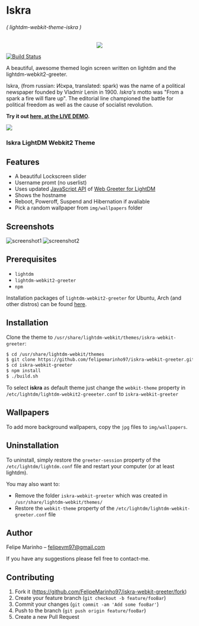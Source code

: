 # Iskra

###### ( lightdm-webkit-theme-iskra )

<p align="center">
  <img src="https://cdn.iconscout.com/icon/free/png-128/fire-flame-tool-light-spark-33937.png">
</p>

[![Build Status](https://travis-ci.org/felipemarinho97/iskra-webkit-greeter.svg?branch=master)](https://travis-ci.org/felipemarinho97/iskra-webkit-greeter)

A beautiful, awesome themed login screen written on lightdm and the lightdm-webkit2-greeter.

Iskra, (from russian: И́скра, translated: spark) was the name of a political newspaper founded by Vladmir Lenin in 1900. _Iskra's_ motto was "From a spark a fire will flare up". The editorial line championed the battle for political freedom as well as the cause of socialist revolution.

**Try it out [here, at the LIVE DEMO](https://felipemarinho97.github.io/iskra-webkit-greeter/demo).**

![](iskra.gif)

### Iskra LightDM Webkit2 Theme

## Features

- A beautiful Lockscreen slider
- Username promt (no userlist)
- Uses updated [JavaScript API](https://doclets.io/Antergos/web-greeter/stable) of [Web Greeter for LightDM](https://github.com/Antergos/web-greeter)
- Shows the hostname
- Reboot, Poweroff, Suspend and Hibernation if avaliable
- Pick a random wallpaper from `img/wallpapers` folder

## Screenshots

<img src="Screenshot1.png" alt="screenshot1" />
<img src="Screenshot2.png" alt="screenshot2" />

## Prerequisites

- `lightdm`
- `lightdm-webkit2-greeter`
- `npm`

Installation packages of `lightdm-webkit2-greeter` for Ubuntu, Arch (and other distros) can be found [here](https://github.com/Antergos/web-greeter).

## Installation

Clone the theme to `/usr/share/lightdm-webkit/themes/iskra-webkit-greeter`:

```sh
$ cd /usr/share/lightdm-webkit/themes
$ git clone https://github.com/felipemarinho97/iskra-webkit-greeter.git iskra-webkit-greeter
$ cd iskra-webkit-greeter
$ npm install
$ ./build.sh
```

To select **iskra** as default theme just change the `webkit-theme` property in `/etc/lightdm/lightdm-webkit2-greeeter.conf` to `iskra-webkit-greeter`

## Wallpapers

To add more background wallpapers, copy the `jpg` files to `img/wallpapers`.

## Uninstallation

To uninstall, simply restore the `greeter-session` property of the `/etc/lightdm/lightdm.conf` file and restart your computer (or at least lightdm).

You may also want to:

- Remove the folder `iskra-webkit-greeter` which was created in `/usr/share/lightdm-webkit/themes/`
- Restore the `webkit-theme` property of the `/etc/lightdm/lightdm-webkit-greeter.conf` file

## Author

Felipe Marinho – [felipevm97@gmail.com]()

If you have any suggestions please fell free to contact-me.

## Contributing

1. Fork it (<https://github.com/FelipeMarinho97/iskra-webkit-greeter/fork>)
2. Create your feature branch (`git checkout -b feature/fooBar`)
3. Commit your changes (`git commit -am 'Add some fooBar'`)
4. Push to the branch (`git push origin feature/fooBar`)
5. Create a new Pull Request
